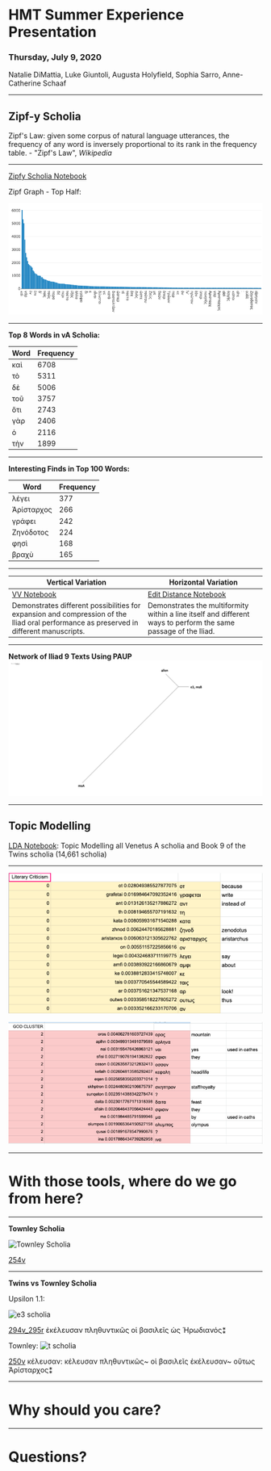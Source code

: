 # HMT Summer Experience Presentation
### Thursday, July 9, 2020

Natalie DiMattia, Luke Giuntoli, Augusta Holyfield, Sophia Sarro, Anne-Catherine Schaaf

---
## Zipf-y Scholia

Zipf's Law: given some corpus of natural language utterances, the frequency of any word is inversely proportional to its rank in the frequency table. - "Zipf's Law", *Wikipedia*

----
[Zipfy Scholia Notebook](https://github.com/nadimattia/summer2020notebooks/blob/master/zipfyScholia.ipynb)

Zipf Graph - Top Half:

![zipfgraph](https://github.com/nadimattia/summer2020notebooks/blob/master/data/shortGraphvAschol.png?raw=true)

---

**Top 8 Words in vA Scholia:**

| Word | Frequency |
|---|---|
| καὶ | 6708 |
τὸ | 5311
δὲ | 5006
τοῦ | 3757
ὅτι | 2743
γὰρ|2406
ὁ|2116
τὴν|1899

---

**Interesting Finds in Top 100 Words:**

| Word | Frequency |
|---|---|
λέγει | 377
Ἀρίσταρχος | 266
γράφει | 242
Ζηνόδοτος | 224
φησὶ | 168
βραχὺ | 165

---

| Vertical Variation | Horizontal Variation |
|---|---|
[VV Notebook](https://mybinder.org/v2/gh/neelsmith/summer2020nbs/77ceaab5e14116d8090d934960adcd2c29302fa7) |[Edit Distance Notebook](https://mybinder.org/v2/gh/neelsmith/summer2020nbs/77ceaab5e14116d8090d934960adcd2c29302fa7)
Demonstrates different possibilities for expansion and compression of the Iliad oral performance as preserved in different manuscripts. | Demonstrates the multiformity within a line itself and different ways to perform the same passage of the Iliad.

---

**Network of Iliad 9 Texts Using PAUP**
![network](https://github.com/hmteditors/iliad23-2020/blob/master/presentation/images/illiadtestsplit.jpeg?raw=true)

---
## Topic Modelling

[LDA Notebook](https://mybinder.org/v2/gh/neelsmith/summer2020nbs/77ceaab5e14116d8090d934960adcd2c29302fa7): Topic Modelling all Venetus A scholia and Book 9 of the Twins scholia (14,661 scholia)

---
![litcrit](https://github.com/hmteditors/iliad23-2020/blob/master/presentation/images/literary_crit_LDA.png?raw=true)

![godcluster](https://github.com/hmteditors/iliad23-2020/blob/master/presentation/images/god_cluster_LDA.png?raw=true)

---
# With those tools, where do we go from here?
---
**Townley Scholia**

![Townley Scholia](http://www.homermultitext.org/iipsrv?OBJ=IIP,1.0&FIF=/project/homer/pyramidal/deepzoom/citebl/burney86imgs/v1/burney_ms_86_f254v.tif&RGN=0.07881,0.5461,0.7049,0.1666&wID=5000&CVT=JPEG)


[254v](http://www.homermultitext.org/ict2/?urn=urn:cite2:citebl:burney86imgs.v1:burney_ms_86_f254v@0.07062,0.5494,0.3127,0.1686)

---
**Twins vs Townley Scholia**

Upsilon 1.1:

![e3 scholia](http://www.homermultitext.org/iipsrv?OBJ=IIP,1.0&FIF=/project/homer/pyramidal/deepzoom/hmt/e3bifolio/v1/E3_294v_295r.tif&RGN=0.6884,0.1241,0.2471,0.03237&wID=5000&CVT=JPEG)

[294v_295r](http://www.homermultitext.org/ict2/?urn=urn:cite2:hmt:e3bifolio.v1:E3_294v_295r@0.6884,0.1241,0.2471,0.03237)
ἐκέλευσαν πληθυντικῶς οἱ βασιλεῖς ὡς Ἡρωδιανός⁑

Townley:
![t scholia](http://www.homermultitext.org/iipsrv?OBJ=IIP,1.0&FIF=/project/homer/pyramidal/deepzoom/citebl/burney86imgs/v1/burney_ms_86_f250v.tif&RGN=0.1006,0.8122,0.4936,0.02704&wID=5000&CVT=JPEG)

[250v](http://www.homermultitext.org/ict2/?urn=urn:cite2:citebl:burney86imgs.v1:burney_ms_86_f250v@0.1006,0.8122,0.4936,0.02704)
κέλευσαν: κέλευσαν πληθυντικῶς~ οἱ βασιλεῖς ἐκέλευσαν~ οὕτως Ἀρίσταρχος⁑

---

# Why should you care?

---

# Questions?
